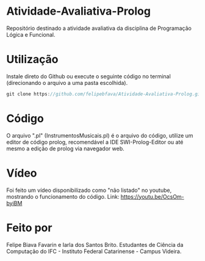# Atividade-Avaliativa-Prolog

Repositório destinado a atividade avaliativa da disciplina de Programação Lógica e Funcional.

# Utilização
Instale direto do Github ou execute o seguinte código no terminal (direcionando o arquivo a uma pasta escolhida).

```js
git clone https://github.com/felipebfava/Atividade-Avaliativa-Prolog.git
```

# Código
O arquivo ".pl" (InstrumentosMusicais.pl) é o arquivo do código, utilize um editor de código prolog, recomendável a IDE SWI-Prolog-Editor ou até mesmo a edição de prolog via navegador web. 

# Vídeo
Foi feito um vídeo disponibilizado como "não listado" no youtube, mostrando o funcionamento do código. Link: https://youtu.be/OcsOm-byiBM

# Feito por
Felipe Biava Favarin e Iarla dos Santos Brito. Estudantes de Ciência da Computação do IFC - Instituto Federal Catarinense - Campus Videira.
